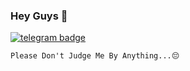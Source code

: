 ### Hey Guys 🙂
[![telegram badge](https://img.shields.io/badge/Aadhi-30302f?style=flat&logo=telegram)](https://t.me/Aadhi011)

<!-- ![Hits](https://hits.seeyoufarm.com/api/count/incr/badge.svg?url=https://telegram.me/Aadhi011)

- 🛩 Instrested in Coding 😁
- 📚 Still Studiying..😄
- ⚡ fact: I am Noob😌
- 🔭 I’m currently studying ...
- 🌱 I’m currently wasting time ...
- 👯 I’m looking to collaborate nothing ...
- 💬 Don't ask me nothing...
- 📫 How to reach me: Telegram - [@Aadhi011](https://telegram.me/Aadhi011)

![Github Stats](https://github-readme-stats.vercel.app/api?username=Aadhi000&show_icons=true&include_all_commits=true&cache_seconds=86400&theme=radica)
<br>-->
    
```
Please Don't Judge Me By Anything...😔
```

